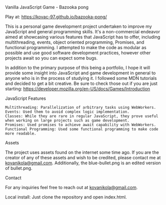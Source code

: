 
Vanilla JavaScript Game - Bazooka pong

Play at: https://kovac-97.github.io/bazooka-pong/


This is a personal game development project undertaken to improve my JavaScript and general programming skills. It's a non-commercial endeavor aimed at showcasing various features that JavaScript has to offer, including multithreading, events, object oriented programming, Promises, and functional programming. I attempted to make the code as modular as possible and use good software development practices, however other projects await so you can expect some bugs. 

In addition to the primary purpose of this being a portfolio, I hope it will provide some insight into JavaScript and game development in general to anyone who is in the process of studying it. I followed some MDN tutorials and decided to get a bit creative. Be sure to check those out if you are just starting: https://developer.mozilla.org/en-US/docs/Games/Introduction

JavaScript Features

    Multithreading: Parallelization of arbitrary tasks using WebWorkers.
    Events: Used them to avoid complex logic implementation.
    Classes: While they are rare in regular JavaScript, they prove useful when working on large projects such as game development.
    Promises: Used promises to achieve await capability with WebWorkers.
    Functional Programming: Used some functional programming to make code more readable.

Assets

The project uses assets found on the internet some time ago. If you are the creator of any of these assets and wish to be credited, please contact me at kovanikola@gmail.com. Additionally, the blue-bullet.png is an edited version of bullet.png.

Contact

For any inquiries feel free to reach out at kovanikola@gmail.com.

Local install:
Just clone the repository and open index.html.
